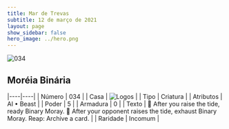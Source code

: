 ```yaml
---
title: Mar de Trevas
subtitle: 12 de março de 2021
layout: page
show_sidebar: false
hero_image: ../hero.png
---
```


![034](https://cdn.keyforgegame.com/media/card_front/pt/496_034_CGG8MC24X4WW_pt.png)

## Moréia Binária

|----|----|
| Número | 034 |
| Casa | ![Logos](https://archonarcana.com/images/thumb/c/ce/Logos.png/22px-Logos.png "Logos") |
| Tipo | Criatura |
| Atributos | AI • Beast |
| Poder | 5 |
| Armadura | 0 |
| Texto |  After you raise the tide, ready Binary Moray.   After your opponent raises the tide, exhaust Binary Moray.  Reap: Archive a card. |
| Raridade | Incomum |
